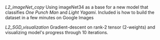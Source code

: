 *L2_imageNet_copy*
Using imageNet34 as a base for a new model that classifies _One Punch Man_ and _Light Yagami_. Included is how to build the dataset in a few minutes on Google Images

*L2_SGD_visualization*
Gradient-descent on rank-2 tensor (2-weights) and visualizing model's progress through 10 iterations. 
